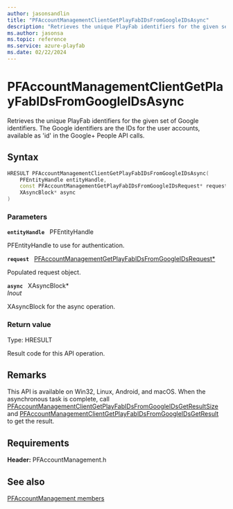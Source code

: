 ```yaml
---
author: jasonsandlin
title: "PFAccountManagementClientGetPlayFabIDsFromGoogleIDsAsync"
description: "Retrieves the unique PlayFab identifiers for the given set of Google identifiers. The Google identifiers are the IDs for the user accounts, available as 'id' in the Google+ People API calls."
ms.author: jasonsa
ms.topic: reference
ms.service: azure-playfab
ms.date: 02/22/2024
---
```


# PFAccountManagementClientGetPlayFabIDsFromGoogleIDsAsync  

Retrieves the unique PlayFab identifiers for the given set of Google identifiers. The Google identifiers are the IDs for the user accounts, available as 'id' in the Google+ People API calls.  

## Syntax  
  
```cpp
HRESULT PFAccountManagementClientGetPlayFabIDsFromGoogleIDsAsync(  
    PFEntityHandle entityHandle,  
    const PFAccountManagementGetPlayFabIDsFromGoogleIDsRequest* request,  
    XAsyncBlock* async  
)  
```  
  
### Parameters  
  
**`entityHandle`** &nbsp; PFEntityHandle  
  
PFEntityHandle to use for authentication.  
  
**`request`** &nbsp; [PFAccountManagementGetPlayFabIDsFromGoogleIDsRequest*](../../pfaccountmanagementtypes/structs/pfaccountmanagementgetplayfabidsfromgoogleidsrequest.md)  
  
Populated request object.  
  
**`async`** &nbsp; XAsyncBlock*  
*_Inout_*  
  
XAsyncBlock for the async operation.  
  
  
### Return value
Type: HRESULT
  
Result code for this API operation.
  
## Remarks  
  
This API is available on Win32, Linux, Android, and macOS. When the asynchronous task is complete, call [PFAccountManagementClientGetPlayFabIDsFromGoogleIDsGetResultSize](pfaccountmanagementclientgetplayfabidsfromgoogleidsgetresultsize.md) and [PFAccountManagementClientGetPlayFabIDsFromGoogleIDsGetResult](pfaccountmanagementclientgetplayfabidsfromgoogleidsgetresult.md) to get the result.
  
## Requirements  
  
**Header:** PFAccountManagement.h
  
## See also  
[PFAccountManagement members](../pfaccountmanagement_members.md)  

  
  
